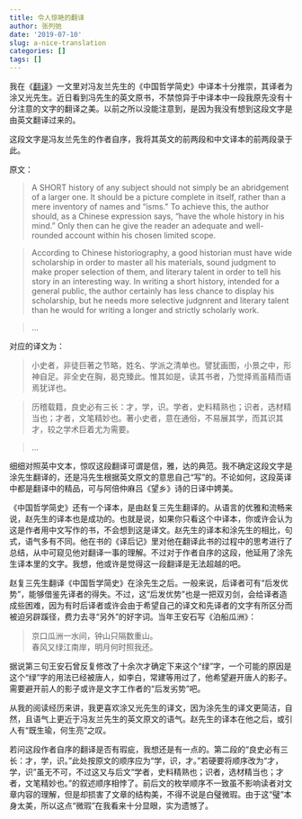 ```yaml
---
title: 令人惊艳的翻译
author: 张列弛
date: '2019-07-10'
slug: a-nice-translation
categories: []
tags: []
---
```

我在《[翻译](https://www.liechi.org/cn/2017/03/translation/)》一文里对冯友兰先生的《中国哲学简史》中译本十分推崇，其译者为涂又光先生。近日看到冯先生的英文原书，不禁惊异于中译本中一段我原先没有十分注意的文字的翻译之美。以前之所以没能注意到，是因为我没有想到这段文字是由英文翻译过来的。    

这段文字是冯友兰先生的作者自序，我将其英文的前两段和中文译本的前两段录于此。  

原文：

> A SHORT history of any subject should not simply be an abridgement of a larger one. It should be a picture complete in itself, rather than a mere inventory of names and “isms." To achieve this, the author should, as a Chinese expression says, “have the whole history in his mind.” Only then can he give the reader an adequate and well-rounded account within his chosen limited scope. 

> According to Chinese historiography, a good historian must have wide scholarship in order to master all his materials, sound judgment to make proper selection of them, and literary talent in order to tell his story in an interesting way. In writing a short history, intended for a general public, the author certainly has less chance to display his scholarship, but he needs more selective judgnrent and literary talent than he would for writing a longer and strictly scholarly work.  

> ...

对应的译文为：  

> 小史者，非徒巨著之节略，姓名、学派之清单也。譬犹画图，小景之中，形神自足。非全史在胸，曷克臻此。惟其如是，读其书者，乃觉择焉虽精而语焉犹详也。　

> 历稽载籍，良史必有三长：才，学，识。学者，史料精熟也；识者，选材精当也；才者，文笔精妙也。著小史者，意在通俗，不易展其学，而其识其才，较之学术巨着尤为需要。 

> ...

细细对照英中文本，惊叹这段翻译可谓是信，雅，达的典范。我不确定这段文字是涂先生翻译的，还是冯先生根据英文原文的意思自己“写”的。不论如何，这段英译中都是翻译中的精品，可与阿倍仲麻吕《望乡》诗的日译中娉美。  

《中国哲学简史》还有一个译本，是由赵复三先生翻译的。从语言的优雅和流畅来说，赵先生的译本也是成功的。也就是说，如果你只看这个中译本，你或许会认为这是作者用中文写作的书，不会想到这是译文。赵先生的译本和涂先生的相比，句式，语气多有不同。他在书的《译后记》里对他在翻译此书的过程中的思考进行了总结，从中可窥见他对翻译一事的理解。不过对于作者自序的这段，他延用了涂先生译本里的文字。我想，他或许是觉得这一段翻译是无法超越的吧。   

赵复三先生翻译《中国哲学简史》在涂先生之后。一般来说，后译者可有“后发优势”，能够借鉴先译者的得失。不过，这“后发优势”也是一把双刃剑，会给译者造成些困难，因为有时后译者或许会由于希望自己的译文和先译者的文字有所区分而被迫另辟蹊径，费力去寻“另外”的好字词。当年王安石写《泊船瓜洲》：  

> 京口瓜洲一水间，钟山只隔数重山。  
春风又绿江南岸，明月何时照我还。  

据说第三句王安石曾反复修改了十余次才确定下来这个“绿”字，一个可能的原因是这个“绿”字的用法已经被唐人，如李白，常建等用过了，他希望避开唐人的影子。需要避开前人的影子或许是文字工作者的“后发劣势”吧。   

从我的阅读经历来讲，我更喜欢涂又光先生的译文，因为涂先生的译文更简洁，自然，且语气上更近于冯友兰先生的英文原文的语气。赵先生的译本在他之后，或引人有“既生瑜，何生亮”之叹。  

若问这段作者自序的翻译是否有瑕疵，我想还是有一点的。第二段的“良史必有三长：才，学，识。”此处按原文的顺序应为“学，识，才。”若硬要将顺序改为“才，学，识”虽无不可，不过这又与后文“学者，史料精熟也；识者，选材精当也；才者，文笔精妙也。”的叙述顺序相悖了。前后文的枚举顺序不一致虽不影响读者对文章内容的理解，但是却损害了文章的结构美，不得不说是白璧微瑕。由于这“璧”本身太美，所以这点“微瑕”在我看来十分显眼，实为遗憾了。  

















